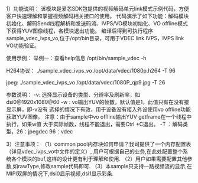 1）功能说明：
该模块是爱芯SDK包提供的视频解码单元link模式示例代码，方便客户快速理解和掌握视频解码相关接口的使用。
代码演示了如下功能：解码模块初始化、解码Send线程解析和发送码流、IVPS/VO模块初始化、VO offline模式
下获得YUV图像线程，各模块退出功能。
编译后得到可执行程序sample_vdec_ivps_vo,位于/opt/bin目录，可用于VDEC link IVPS，IVPS link VO功能验证。

使用示例：
举例一：查看help信息
/opt/bin/sample_vdec  -h

H264协议：
./sample_vdec_ivps_vo /opt/data/vdec/1080p.h264 -T 96

jpeg:
./sample_vdec_ivps_vo /opt/data/vdec/1080P_qp9.jpg -T 26

参数说明：
-v:  选择显示设备的类型、分辨率及刷新率，如dsi0@1920x1080@60
-w : vo输出YUV的帧数，默认值是1，此值只有在没有接显示屏，即-v没有
选择的情况下有效，用于设备没有接入外设使用vo offline功能获取YUV图像。
注意：由于sample中vo offline输出YUV getframe在一个线程中执行，如果w值
大于实际帧数，线程不能退出，需要Ctrl +C退出。
-T ：解码类型，26：jpegdec  96：vdec


3）注意事项：
（1）common pool内存块如何申请？我司提供了一个内存配置表（详见vdec_ivps_vo中文件的定义）,
        用户可根据自己的业务,在此处配置整个系统各个模块的buf,这样的设计更有利于理解和使用.
（2）用户如果需要配置其他参数,如rawType,修改sample代码即可.
（3）本sample只支持一路视频流的显示,在MIPI双屏的情况下,dsi0显示视频,dsi1显示彩条.
